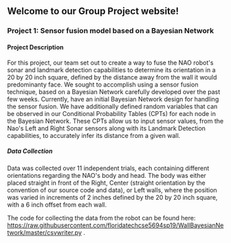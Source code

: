 ## Welcome to our Group Project website!

### Project 1: Sensor fusion model based on a Bayesian Network


#### Project Description

For this project, our team set out to create a way to fuse the NAO robot's sonar and landmark detection capabilities to determine its orientation in a 20 by 20 inch square, defined by the distance away from the wall it would predominanty face. We sought to accomplish using a sensor fusion technique, based on a Bayesian Network carefully developed over the past few weeks. Currently, have an initial Bayesian Network design for handling the sensor fusion. We have additionally defined random variables that can be observed in our Conditional Probability Tables (CPTs) for each node in the Bayesian Network. These CPTs allow us to input sensor values, from the Nao's Left and Right Sonar sensors along with its Landmark Detection capabilities, to accurately infer its distance from a given wall.

##### Data Collection

Data was collected over 11 independent trials, each containing different orientations regarding the NAO's body and head. The body was either placed straight in front of the Right, Center (straight orientation by the convention of our source code and data), or Left walls, where the position was varied in increments of 2 inches defined by the 20 by 20 inch square, with a 6 inch offset from each wall.



The code for collecting the data from the robot can be found here: https://raw.githubusercontent.com/floridatechcse5694sp19/WallBayesianNetwork/master/csvwriter.py .
